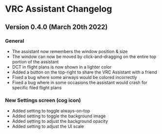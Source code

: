 # VRC Assistant Changelog

## Version 0.4.0 (March 20th 2022)
### General
* The assistant now remembers the window position & size
* The window can now be moved by click-and-dragging on the entire top portion of the assistant
* DCT in flight plans is now shown in a lighter color
* Added a button on the top-right to share the VRC Assistant with a friend
* Fixed a bug where some airways would be colored incorrectly
* Fixed a bug where in some occasions the assistant would crash for specific filed flight plans

### New Settings screen (cog icon)
* Added setting to toggle always-on-top
* Added setting to toggle the background image
* Added setting to adjust the background opacity
* Added setting to adjust the UI scale